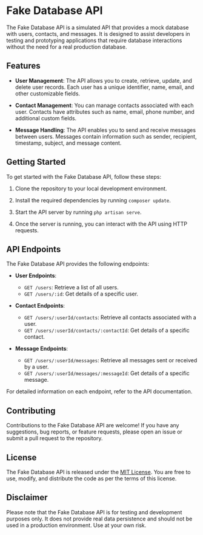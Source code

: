 # Fake Database API

The Fake Database API is a simulated API that provides a mock database with users, contacts, and messages. It is designed to assist developers in testing and prototyping applications that require database interactions without the need for a real production database.

## Features

- **User Management**: The API allows you to create, retrieve, update, and delete user records. Each user has a unique identifier, name, email, and other customizable fields.

- **Contact Management**: You can manage contacts associated with each user. Contacts have attributes such as name, email, phone number, and additional custom fields.

- **Message Handling**: The API enables you to send and receive messages between users. Messages contain information such as sender, recipient, timestamp, subject, and message content.

## Getting Started

To get started with the Fake Database API, follow these steps:

1. Clone the repository to your local development environment.

2. Install the required dependencies by running `composer update`.

3. Start the API server by running `php artisan serve`.

4. Once the server is running, you can interact with the API using HTTP requests.

## API Endpoints

The Fake Database API provides the following endpoints:

- **User Endpoints**:
    - `GET /users`: Retrieve a list of all users.
    - `GET /users/:id`: Get details of a specific user.

- **Contact Endpoints**:
    - `GET /users/:userId/contacts`: Retrieve all contacts associated with a user.
    - `GET /users/:userId/contacts/:contactId`: Get details of a specific contact.

- **Message Endpoints**:
    - `GET /users/:userId/messages`: Retrieve all messages sent or received by a user.
    - `GET /users/:userId/messages/:messageId`: Get details of a specific message.

For detailed information on each endpoint, refer to the API documentation.

## Contributing

Contributions to the Fake Database API are welcome! If you have any suggestions, bug reports, or feature requests, please open an issue or submit a pull request to the repository.

## License

The Fake Database API is released under the [MIT License](https://opensource.org/licenses/MIT). You are free to use, modify, and distribute the code as per the terms of this license.

## Disclaimer

Please note that the Fake Database API is for testing and development purposes only. It does not provide real data persistence and should not be used in a production environment. Use at your own risk.
